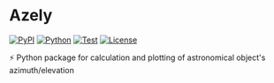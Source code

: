 # Azely

[![PyPI](https://img.shields.io/pypi/v/azely.svg?label=PyPI&style=flat-square)](https://pypi.org/pypi/azely/)
[![Python](https://img.shields.io/pypi/pyversions/azely.svg?label=Python&color=yellow&style=flat-square)](https://pypi.org/pypi/azely/)
[![Test](https://img.shields.io/github/workflow/status/astropenguin/azely/Test?logo=github&label=Test&style=flat-square)](https://github.com/astropenguin/azely/actions)
[![License](https://img.shields.io/badge/license-MIT-blue.svg?label=License&style=flat-square)](LICENSE)

:zap: Python package for calculation and plotting of astronomical object's azimuth/elevation

